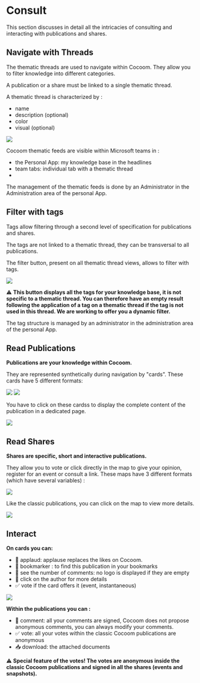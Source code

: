 # Consult

This section discusses in detail all the intricacies of consulting and interacting with publications and shares.


## Navigate with Threads

The thematic threads are used to navigate within Cocoom. They allow you to filter knowledge into different categories.

A publication or a share must be linked to a single thematic thread.

A thematic thread is characterized by :

- name
- description (optional)
- color
- visual (optional)

![](https://paper-attachments.dropbox.com/s_568741656B1020E6AA896AE44FB3D1B13C1626C557B6AF60EB311425D1984969_1589017897216_Plan+de+travail+41cocoom-guides_EN.png)


Cocoom thematic feeds are visible within Microsoft teams in :


- the Personal App: my knowledge base in the headlines
- team tabs: individual tab with a thematic thread
-

The management of the thematic feeds is done by an Administrator in the Administration area of the personal App.


## Filter with tags

Tags allow filtering through a second level of specification for publications and shares.

The tags are not linked to a thematic thread, they can be transversal to all publications.

The filter button, present on all thematic thread views, allows to filter with tags.

![](https://paper-attachments.dropbox.com/s_568741656B1020E6AA896AE44FB3D1B13C1626C557B6AF60EB311425D1984969_1589017966795_Plan+de+travail+36cocoom-guides_EN.png)


⚠️ **This button displays all the tags for your knowledge base, it is not specific to a thematic thread. You can therefore have an empty result following the application of a tag on a thematic thread if the tag is not used in this thread. We are working to offer you a dynamic filter.**

The tag structure is managed by an administrator in the administration area of the personal App.


## Read Publications

**Publications are your knowledge within Cocoom.**

They are represented synthetically during navigation by "cards".
These cards have 5 different formats:

![](https://paper-attachments.dropbox.com/s_568741656B1020E6AA896AE44FB3D1B13C1626C557B6AF60EB311425D1984969_1589018132480_Plan+de+travail+38cocoom-guides_EN.png)
![](https://paper-attachments.dropbox.com/s_568741656B1020E6AA896AE44FB3D1B13C1626C557B6AF60EB311425D1984969_1589018132486_Plan+de+travail+40cocoom-guides_EN.png)


You have to click on these cardss to display the complete content of the publication in a dedicated page.

![](https://paper-attachments.dropbox.com/s_568741656B1020E6AA896AE44FB3D1B13C1626C557B6AF60EB311425D1984969_1589018186677_Plan+de+travail+42cocoom-guides_EN.png)



## Read Shares

**Shares are specific, short and interactive publications.**

They allow you to vote or click directly in the map to give your opinion, register for an event or consult a link.
These maps have 3 different formats (which have several variables) :

![](https://paper-attachments.dropbox.com/s_568741656B1020E6AA896AE44FB3D1B13C1626C557B6AF60EB311425D1984969_1589018229561_Plan+de+travail+37cocoom-guides_EN.png)


Like the classic publications, you can click on the map to view more details.


![](https://paper-attachments.dropbox.com/s_568741656B1020E6AA896AE44FB3D1B13C1626C557B6AF60EB311425D1984969_1589018259183_Plan+de+travail+43cocoom-guides_EN.png)



## Interact

**On cards you can:**


- 👏 applaud: applause replaces the likes on Cocoom.
- 📌 bookmarker : to find this publication in your bookmarks
- 💬 see the number of comments: no logo is displayed if they are empty
- 👤 click on the author for more details
- ✅ vote if the card offers it (event, instantaneous)


![](https://paper-attachments.dropbox.com/s_568741656B1020E6AA896AE44FB3D1B13C1626C557B6AF60EB311425D1984969_1589018304396_Plan+de+travail+44cocoom-guides_EN.png)


**Within the publications you can :**


- 💬 comment: all your comments are signed, Cocoom does not propose anonymous comments, you can always modify your comments.
- ✅ vote: all your votes within the classic Cocoom publications are anonymous
- 📥 download: the attached documents


⚠️ **Special feature of the votes! The votes are anonymous inside the classic Cocoom publications and signed in all the shares (events and snapshots).**
